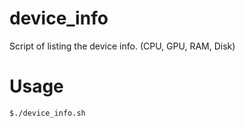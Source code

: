 # device_info
Script of listing the device info. (CPU, GPU, RAM, Disk)

# Usage
```
$./device_info.sh
```
